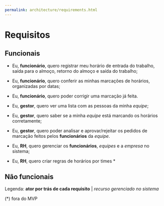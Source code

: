 ```yaml
---
permalink: architecture/requirements.html
---
```

# Requisitos
## Funcionais

* Eu, **funcionário**, quero registrar meu horário de entrada do trabalho, saída para o almoço, retorno do almoço e saída do trabalho;
* Eu, **funcionário**, quero conferir as minhas marcações de horários, organizadas por datas;
* Eu, **funcionário**, quero poder corrigir uma marcação já feita.



* Eu, **gestor**, quero ver uma lista com as pessoas da minha *equipe*;
* Eu, **gestor**, quero saber se a minha *equipe* está marcando os horários corretamente;
* Eu, **gestor**, quero poder analisar e aprovar/rejeitar os pedidos de marcação feitos pelos **funcionários** da *equipe*.



* Eu, **RH**, quero gerenciar os **funcionários**, *equipes* e a *empresa* no sistema;
* Eu, **RH**, quero criar regras de horários por times *

## Não funcionais



Legenda: **ator por trás de cada requisito** | *recurso gerenciado no sistema*

(*) fora do MVP
